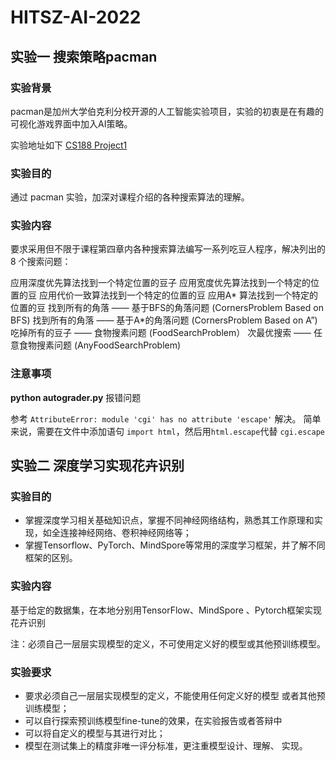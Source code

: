 # HITSZ-AI-2022

## 实验一 搜索策略pacman

### 实验背景

pacman是加州大学伯克利分校开源的人工智能实验项目，实验的初衷是在有趣的可视化游戏界面中加入AI策略。 

实验地址如下 [CS188 Project1](https://inst.eecs.berkeley.edu/~cs188/su21/project1/)


### 实验目的

通过 pacman 实验，加深对课程介绍的各种搜索算法的理解。


### 实验内容

要求采用但不限于课程第四章内各种搜索算法编写一系列吃豆人程序，解决列出的 8 个搜索问题：

应用深度优先算法找到一个特定位置的豆子
应用宽度优先算法找到一个特定的位置的豆
应用代价一致算法找到一个特定的位置的豆
应用A* 算法找到一个特定的位置的豆
找到所有的角落 —— 基于BFS的角落问题 (CornersProblem Based on BFS)
找到所有的角落 —— 基于A*的角落问题 (CornersProblem Based on A”)
吃掉所有的豆子 —— 食物搜素问题 (FoodSearchProblem）
次最优搜索 —— 任意食物搜素问题 (AnyFoodSearchProblem)


### 注意事项

**python autograder.py** 报错问题

参考 `AttributeError: module 'cgi' has no attribute 'escape'` 解决。 简单来说，需要在文件中添加语句 `import html`，然后用` html.escape `代替 `cgi.escape`



## 实验二 深度学习实现花卉识别

### 实验目的

- 掌握深度学习相关基础知识点，掌握不同神经网络结构，熟悉其工作原理和实现，如全连接神经网络、卷积神经网络等；
- 掌握Tensorflow、PyTorch、MindSpore等常用的深度学习框架，并了解不同框架的区别。



### 实验内容

基于给定的数据集，在本地分别用TensorFlow、MindSpore 、Pytorch框架实现花卉识别

注：必须自己一层层实现模型的定义，不可使用定义好的模型或其他预训练模型。



### 实验要求

- 要求必须自己一层层实现模型的定义，不能使用任何定义好的模型 或者其他预训练模型；
- 可以自行探索预训练模型fine-tune的效果，在实验报告或者答辩中
- 可以将自定义的模型与其进行对比；
- 模型在测试集上的精度非唯一评分标准，更注重模型设计、理解、 实现。
